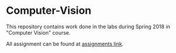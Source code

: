 # Computer-Vision

This repository contains work done in the labs during Spring 2018 in "Computer Vision" course.

All assignment can be found at [assignments link](https://github.com/cs763/Spring2018/tree/master/assignments).

